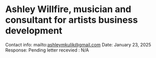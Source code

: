 # Ashley Willfire, musician and consultant for artists business development

Contact info: mailto:ashleymkulik@gmail.com 
Date: January 23, 2025
Response: Pending
letter recevied : N/A
